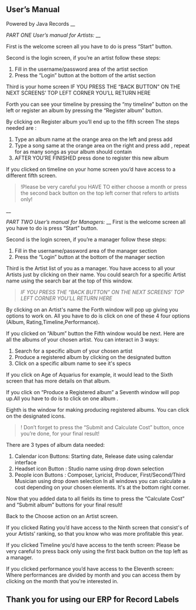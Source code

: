 ## User’s Manual

Powered by Java Records
__

*PART ONE User’s manual for Artists:* 
__

First is the welcome screen all you have to do is press “Start” button.

Second is the login screen, if you’re an artist follow these steps: 
1. Fill in the username/password area of the artist section
2. Press the “Login” button at the bottom of the artist section

Third is your home screen
IF YOU PRESS THE “BACK BUTTON” ON THE NEXT SCREENS’ TOP LEFT CORNER YOU’LL RETURN HERE


Forth you can see your timeline by pressing the “my timeline” button on the left or register an album by pressing the “Register album” button.

By clicking on Register album you’ll end up to the fifth screen
The steps needed are :
1.	Type an album name at the orange area on the left and press add
2.	Type a song same at the orange area on the right and press add , repeat for as many songs as your album should contain
3.	AFTER YOU’RE FINISHED press done to register this new album

If you clicked on timeline on your home screen you’d have access to a different fifth screen.
>!Please be very careful you HAVE TO either choose a month or press the second back button on the top left corner that refers to artists only!

__

*PART TWO User’s manual for Managers:*
__
First is the welcome screen all you have to do is press “Start” button.

Second is the login screen, if you’re a manager follow these steps: 
1. Fill in the username/password area of the manager section
2. Press the “Login” button at the bottom of the manager section

Third is the Artist list of you as a manager.
You have access to all your Artists just by clicking on their name.
You could search for a specific Artist name using the search bar at the top of this window.
>_IF YOU PRESS THE “BACK BUTTON” ON THE NEXT SCREENS’ TOP LEFT CORNER YOU’LL RETURN HERE_

By clicking on an Artist's name the Forth window will pop up giving you options to work on.
All you have to do is click on one of these 4 four options (Album, Rating,Timeline,Performance).

If you clicked on “Album” button the Fifth window would be next.
Here are all the albums of your chosen artist.
You can interact in 3 ways:
1. Search for a specific album of your chosen artist
2. Produce a registered album by clicking on the designated button
3. Click on a specific album name to see it's specs

If you click on Age of Aquarius for example, it would lead to the Sixth screen that has more details on that album.

If you click on “Produce a Registered album” a Seventh window will pop up.All you have to do is to click on one album .

Eighth is the window for making producing registered albums. You can click on the designated icons.

>! Don’t forget to press the “Submit and Calculate Cost” button, once you’re done, for your final result!

There are 3 types of album data needed:
1.	Calendar icon Buttons: Starting date, Release date using calendar interface
2.	Headset icon Button :  Studio name using drop down selection
3.	People icon Buttons : Composer, Lyricist, Producer, First/Second/Third Musician using drop down selection
In all windows you can calculate a cost depending on your chosen elements. It's at the bottom right corner.

Now that you added data to all fields its time to press the “Calculate Cost” and “Submit album” buttons for your final result!

Back to the Choose action on an Artist screen.

If you clicked Rating you’d have access to the Ninth screen that consist's of your Artists’ ranking, so that you know who was more profitable this year.

If you clicked Timeline you’d have access to the tenth screen:
Please be very careful to press back only using the first back button on the top left as a manager.

If you clicked performance you’d have access to the Eleventh screen:
Where performances are divided by month and you can access them by clicking on the month that you're interested in.

## Thank you for using our ERP for Record Labels
